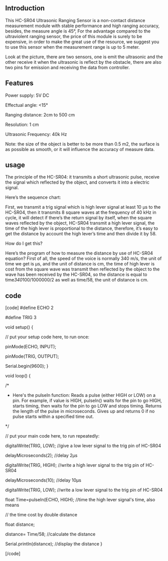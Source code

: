 ##   Introduction

This HC-SR04 Ultrasonic Ranging Sensor is a non-contact distance measurement module with stable performance and high ranging accuracy, besides, the measure angle is 45°, For the advantage compared to the ultraviolent ranging sensor, the price of this module is surely to be expensive, in order to make the great use of the resource, we suggest you to use this sensor when the measurement range is up to 5 meter.

Look at the picture, there are two sensors, one is emit the ultrasonic and the other receive it when the ultrasonic is reflect by the obstacle, there are also two pins for emission and receiving the data from controller.

##   Features

Power supply: 5V DC

Effectual angle: <15°

Ranging distance: 2cm to 500 cm

Resolution: 1 cm

Ultrasonic Frequency: 40k Hz

Note: the size of the object is better to be more than 0.5 m2, the surface is as possible as smooth, or it will influence the accuracy of measure data.


##   usage

The principle of the HC-SR04: it transmits a short ultrasonic pulse, receive the signal which reflected by the object, and converts it into a electric signal.

Here’s the sequence chart:

 First, we transmit a trig signal which is high lever signal at least 10 μs to the HC-SR04, then it transmits 8 square waves at the frequency of 40 kHz in cycle, it will detect if there’s the return signal by itself, when the square waves reflected by the object, HC-SR04 transmit a high lever signal, the time of the high lever is proportional to the distance, therefore, it’s easy to get the distance by account the high lever’s time and then divide it by 58. 
 
How do I get this?

Here’s the program of how to measure the distance by use of HC-SR04 equation? First of all, the speed of the voice is normally 340 m/s, the unit of time we get is μs, and the unit of distance is cm, the time of high lever is cost from the square wave was transmit then reflected by the object to the wave has been received by the HC-SR04, so the distance is equal to time*340*100/1000000/2 as well as time/58, the unit of distance is cm. 

## code

[code]
#define ECHO 2

#define TRIG 3

void setup() {

  // put your setup code here, to run once:

pinMode(ECHO, INPUT);

pinMode(TRIG, OUTPUT);  

Serial.begin(9600);
}

void loop() {

/*
   * Here's the pulseIn function: Reads a pulse (either HIGH or LOW) on a pin. 
    For example, if value is HIGH, pulseIn() waits for the pin to go HIGH, 
    starts timing, then waits for the pin to go LOW and stops timing. Returns 
    the length of the pulse in microseconds. Gives up and returns 0 if no pulse 
    starts within a specified time out.
 
 */

// put your main code here, to run repeatedly:

digitalWrite(TRIG, LOW);   //give a low lever signal to the trig pin of HC-SR04

delayMicroseconds(2);      //delay 2μs

digitalWrite(TRIG, HIGH);  //write a high lever signal to the trig pin of HC-SR04

delayMicroseconds(10);     //delay 10μs

digitalWrite(TRIG, LOW);   //write a low lever signal to the trig pin of HC-SR04 

float Time=pulseIn(ECHO, HIGH);   //time the high lever signal's time, also means 

//  the time cost by double distance

float distance;            

distance= Time/58;         //calculate the distance

Serial.println(distance); //display the distance
}

[/code]
